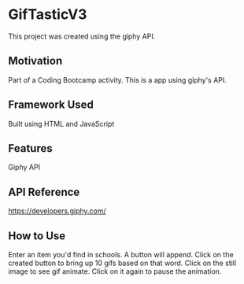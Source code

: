 # GifTasticV3
This project was created using the giphy API.


## Motivation

Part of a Coding Bootcamp activity. This is a app using giphy's API. 


## Framework Used

Built using HTML and JavaScript


## Features

Giphy API


## API Reference

https://developers.giphy.com/


## How to Use

Enter an item you'd find in schools. A button will append. Click on the created button to bring up 10 gifs based on that word. Click on the still image to see gif animate. Click on it again to pause the animation. 

